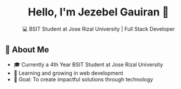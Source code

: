 <div align="center">

  # Hello, I'm Jezebel Gauiran 👋
  
  💻 BSIT Student at Jose Rizal University | Full Stack Developer
</div>

## 🚀 About Me
- 🎓 Currently a 4th Year BSIT Student at Jose Rizal University
- 🌱 Learning and growing in web development
- 🎯 Goal: To create impactful solutions through technology
